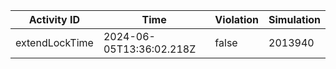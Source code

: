 | Activity ID | Time | Violation | Simulation |
| --- | --- | --- | --- |
| extendLockTime | 2024-06-05T13:36:02.218Z | false | 2013940 |